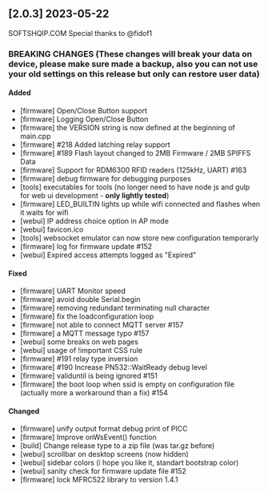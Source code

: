 ## [2.0.3] 2023-05-22

SOFTSHQIP.COM
Special thanks to @fidof1 

### BREAKING CHANGES (These changes will break your data on device, please make sure made a backup, also you can not use your old settings on this release but only can restore user data)

#### Added
- [firmware] Open/Close Button support
- [firmware] Logging Open/Close Button
- [firmware] the VERSION string is now defined at the beginning of main.cpp
- [firmware] #218 Added latching relay support
- [firmware] #189 Flash layout changed to 2MB Firmware / 2MB SPIFFS Data
- [firmware] Support for RDM6300 RFID readers (125kHz, UART) #163
- [firmware] debug firmware for debugging purposes
- [tools] executables for tools (no longer need to have node js and gulp for web ui development - **only lightly tested**) 
- [firmware] LED_BUILTIN lights up while wifi connected and flashes when it waits for wifi
- [webui] IP address choice option in AP mode
- [webui] favicon.ico
- [tools] websocket emulator can now store new configuration temporarly
- [firmware] log for firmware update #152
- [webui] Expired access attempts logged as "Expired"

#### Fixed
- [firmware] UART Monitor speed
- [firmware] avoid double Serial.begin
- [firmware] removing redundant terminating null character
- [firmware] fix the loadconfiguration loop
- [firmware] not able to connect MQTT server #157
- [firmware] a MQTT message typo #157
- [webui] some breaks on web pages 
- [webui] usage of !important CSS rule
- [firmware] #191 relay type inversion
- [firmware] #190 Increase PN532::WaitReady debug level
- [firmware] validuntil is being ignored #151
- [firmware] the boot loop when ssid is empty on configuration file (actually more a workaround than a fix) #154 

#### Changed
- [firmware] unify output format debug print of PICC
- [firmware] Improve onWsEvent() function
- [build] Change release type to a zip file (was tar.gz before)
- [webui] scrollbar on desktop screens (now hidden)
- [webui] sidebar colors (i hope you like it, standart bootstrap color)
- [webui] sanity check for firmware update file #152
- [firmware] lock MFRC522 library to version 1.4.1
